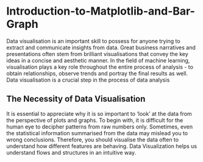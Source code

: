# Introduction-to-Matplotlib-and-Bar-Graph
Data visualisation is an important skill to possess for anyone trying to extract and communicate insights from data. 
Great business narratives and presentations often stem from brilliant visualisations that convey the key ideas in a concise and aesthetic manner. 
In the field of machine learning, visualisation plays a key role throughout the entire process of analysis - to obtain relationships, observe trends and portray the final results as well. 
Data visualisation is a crucial step in the process of data analysis

## The Necessity of Data Visualisation
It is essential to appreciate why it is so important to ‘look’ at the data from the perspective of plots and graphs. 
To begin with, it is difficult for the human eye to decipher patterns from raw numbers only. 
Sometimes, even the statistical information summarised from the data may mislead you to wrong conclusions. 
Therefore, you should visualise the data often to understand how different features are behaving. Data Visualization helps us understand flows and structures in an intuitive way.

